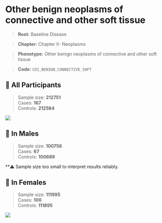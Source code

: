 # Other benign neoplasms of connective and other soft tissue

> **Root:** Baseline Disease  

> **Chapter:** Chapter II- Neoplasms  

> **Phenotype:** Other benign neoplasms of connective and other soft tissue  

> **Code:** `CD2_BENIGN_CONNECTIVE_SOFT`

## 🧪 All Participants  
> Sample size: **212751**  
> Cases: **167**  
> Controls: **212584**
<img src="/Disease/Figures/ALL/Baseline/CD2_BENIGN_CONNECTIVE_SOFT.png"/>
<CsvTable src="/Disease_Data/ALL/Baseline/LG_CD2_BENIGN_CONNECTIVE_SOFT.csv" label="🔍 View full results" />

## 👨 In Males  
> Sample size: **100756**  
> Cases: **67**  
> Controls: **100689**

**⚠️ Sample size too small to interpret results reliably.

## 👩 In Females  
> Sample size: **111995**  
> Cases: **100**  
> Controls: **111895**
<img src="/Disease/Figures/Female/Baseline/CD2_BENIGN_CONNECTIVE_SOFT.png"/>
<CsvTable src="/Disease_Data/Female/Baseline/LG_CD2_BENIGN_CONNECTIVE_SOFT.csv" label="🔍 View full results" />
